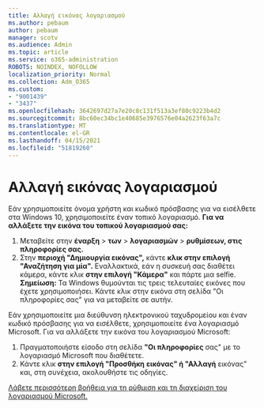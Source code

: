 ```yaml
---
title: Αλλαγή εικόνας λογαριασμού
ms.author: pebaum
author: pebaum
manager: scotv
ms.audience: Admin
ms.topic: article
ms.service: o365-administration
ROBOTS: NOINDEX, NOFOLLOW
localization_priority: Normal
ms.collection: Adm_O365
ms.custom:
- "9001439"
- "3437"
ms.openlocfilehash: 3642697d27a7e20c8c131f513a3ef80c9223b4d2
ms.sourcegitcommit: 8bc60ec34bc1e40685e3976576e04a2623f63a7c
ms.translationtype: MT
ms.contentlocale: el-GR
ms.lasthandoff: 04/15/2021
ms.locfileid: "51819260"
---
```

# <a name="change-account-picture"></a>Αλλαγή εικόνας λογαριασμού

Εάν χρησιμοποιείτε όνομα χρήστη και κωδικό πρόσβασης για να εισέλθετε στα Windows 10, χρησιμοποιείτε έναν τοπικό λογαριασμό. **Για να αλλάξετε την εικόνα του τοπικού λογαριασμού σας:**

1. Μεταβείτε στην **έναρξη**  >  **των**  >  **λογαριασμών**  >  **ρυθμίσεων, στις πληροφορίες σας.**
2. Στην **περιοχή "Δημιουργία εικόνας",** κάντε **κλικ στην επιλογή "Αναζήτηση για μία".** Εναλλακτικά, εάν η συσκευή σας διαθέτει κάμερα, κάντε κλικ **στην επιλογή "Κάμερα"** και πάρτε μια selfie. 
    **Σημείωση:** Τα Windows θυμούνται τις τρεις τελευταίες εικόνες που έχετε χρησιμοποιήσει. Κάντε κλικ στην εικόνα στη σελίδα "Οι πληροφορίες σας" για να μεταβείτε σε αυτήν.

Εάν χρησιμοποιείτε μια διεύθυνση ηλεκτρονικού ταχυδρομείου και έναν κωδικό πρόσβασης για να εισέλθετε, χρησιμοποιείτε ένα λογαριασμό Microsoft. Για να αλλάξετε την εικόνα του λογαριασμού Microsoft:

1. Πραγματοποιήστε είσοδο στη σελίδα **"Οι πληροφορίες** σας" με το λογαριασμό Microsoft που διαθέτετε.
2. Κάντε κλικ **στην επιλογή "Προσθήκη** **εικόνας" ή "Αλλαγή** εικόνας" και, στη συνέχεια, ακολουθήστε τις οδηγίες.

[Λάβετε περισσότερη βοήθεια για τη ρύθμιση και τη διαχείριση του λογαριασμού Microsoft.](https://support.microsoft.com/products/microsoft-account?category=manage-account)

